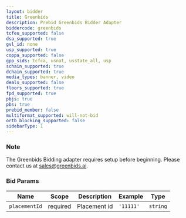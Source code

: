 ```yaml
---
layout: bidder
title: Greenbids
description: Prebid Greenbids Bidder Adapter
biddercode: greenbids
tcfeu_supported: false
dsa_supported: true
gvl_id: none
usp_supported: true
coppa_supported: false
gpp_sids: tcfca, usnat, usstate_all, usp
schain_supported: true
dchain_supported: true
media_types: banner, video
deals_supported: false
floors_supported: true
fpd_supported: true
pbjs: true
pbs: true
prebid_member: false
multiformat_supported: will-not-bid
ortb_blocking_supported: false
sidebarType: 1
---
```


### Note

The Greenbids Bidding adapter requires setup before beginning. Please contact us at [sales@greenbids.ai](mailto:sales@greenbids.ai).

### Bid Params


| Name          | Scope    | Description           | Example   | Type      |
|---------------|----------|-----------------------|-----------|-----------|
| `placementId` | required | Placement id          | `'11111'` | `string`  |
